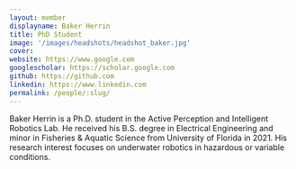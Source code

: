 ```yaml
---
layout: member
displayname: Baker Herrin 
title: PhD Student
image: '/images/headshots/headshot_baker.jpg'
cover:
website: https://www.google.com
googlescholar: https://scholar.google.com
github: https://github.com
linkedin: https://www.linkedin.com
permalink: /people/:slug/
---
```

<!-- Put your biography here -->
Baker Herrin is a Ph.D. student in the Active Perception and Intelligent Robotics Lab. He received his B.S. degree in Electrical Engineering and minor in Fisheries & Aquatic Science from University of Florida in 2021. His research interest focuses on underwater robotics in hazardous or variable conditions.